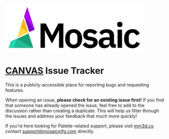 ![Mosaic Manufacturing Ltd.](https://raw.githubusercontent.com/MosaicManufacturing/canvas-issues/master/mosaic.png)

# [CANVAS](https://canvas3d.io) Issue Tracker

This is a publicly-accessible place for reporting bugs and requesting features.

When opening an issue, **please check for an existing issue first!** If you find that someone has already opened the issue, feel free to add to the discussion rather than creating a duplicate. This will help us filter through the issues and address your feedback that much more quickly!

If you're here looking for Palette-related support, please visit [mm3d.co](http://mm3d.co) contact [support@mosaicmfg.com](mailto:support@mosaicmfg.com) directly.
